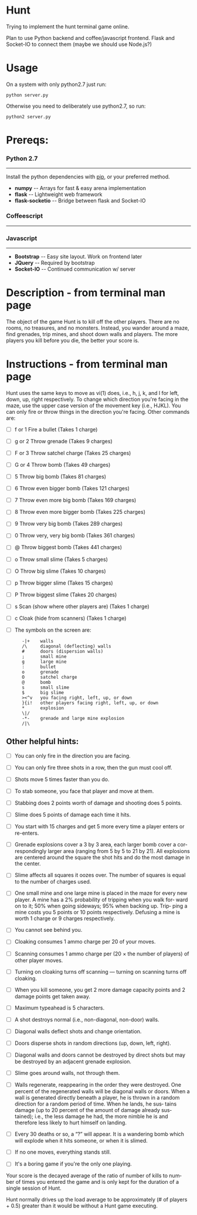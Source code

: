 Hunt
==========
Trying to implement the hunt terminal game online.

Plan to use Python backend and coffee/javascript frontend.
Flask and Socket-IO to connect them (maybe we should
use Node.js?)

# Usage
On a system with only python2.7 just run:

```python server.py```

Otherwise you need to deliberately use python2.7, so run:

```python2 server.py```

# Prereqs:
### Python 2.7
- - -
  Install the python dependencies with [pip](http://pip.readthedocs.org/en/latest/installing.html), or your preferred method.

  - **numpy**          -- Arrays for fast & easy arena implementation
  - **flask**          -- Lightweight web framework
  - **flask-socketio** -- Bridge between flask and Socket-IO

### Coffeescript
- - -
### Javascript
- - -
  - **Bootstrap** --  Easy site layout. Work on frontend later
  - **JQuery**    --  Required by bootstrap
  - **Socket-IO** --  Continued communication w/ server
    
# Description - from terminal man page
The object of the game Hunt is to kill off the other players.  There are
no rooms, no treasures, and no monsters.  Instead, you wander around a
maze, find grenades, trip mines, and shoot down walls and players. The
more players you kill before you die, the better your score is.

# Instructions - from terminal man page
Hunt uses the same keys to move as vi(1) does, i.e., h, j, k, and l for
left, down, up, right respectively.  To change which direction you're
facing in the maze, use the upper case version of the movement key (i.e.,
HJKL).  You can only fire or throw things in the direction you're facing.
Other commands are:

- [ ] f or 1   Fire a bullet (Takes 1 charge)

- [ ] g or 2   Throw grenade (Takes 9 charges)

- [ ] F or 3   Throw satchel charge (Takes 25 charges)

- [ ] G or 4   Throw bomb (Takes 49 charges)

- [ ] 5        Throw big bomb (Takes 81 charges)

- [ ] 6        Throw even bigger bomb (Takes 121 charges)

- [ ] 7        Throw even more big bomb (Takes 169 charges)

- [ ] 8        Throw even more bigger bomb (Takes 225 charges)

- [ ] 9        Throw very big bomb (Takes 289 charges)

- [ ] 0        Throw very, very big bomb (Takes 361 charges)

- [ ] @        Throw biggest bomb (Takes 441 charges)

- [ ] o        Throw small slime (Takes 5 charges)

- [ ] O        Throw big slime (Takes 10 charges)

- [ ] p        Throw bigger slime (Takes 15 charges)

- [ ] P        Throw biggest slime (Takes 20 charges)

- [ ] s        Scan (show where other players are) (Takes 1 charge)

- [ ] c        Cloak (hide from scanners) (Takes 1 charge)

- [ ] The symbols on the screen are:
```
      -|+    walls
      /\     diagonal (deflecting) walls
      #      doors (dispersion walls)
      ;      small mine
      g      large mine
      :      bullet
      o      grenade
      O      satchel charge
      @      bomb
      s      small slime
      $      big slime
      ><^v   you facing right, left, up, or down
      }{i!   other players facing right, left, up, or down
      *      explosion
      \|/
      -*-    grenade and large mine explosion
      /|\
```
## Other helpful hints:
  - [ ] You can only fire in the direction you are facing.

  - [ ] You can only fire three shots in a row, then the gun must cool off.

  - [ ] Shots move 5 times faster than you do.

  - [ ] To stab someone, you face that player and move at them.

  - [ ] Stabbing does 2 points worth of damage and shooting does 5 points.

  - [ ] Slime does 5 points of damage each time it hits.

  - [ ] You start with 15 charges and get 5 more every time a player enters
    or re-enters.

  - [ ] Grenade explosions cover a 3 by 3 area, each larger bomb cover a cor‐
    respondingly larger area (ranging from 5 by 5 to 21 by 21).  All
    explosions are centered around the square the shot hits and do the
    most damage in the center.

  - [ ] Slime affects all squares it oozes over.  The number of squares is
    equal to the number of charges used.

  - [ ] One small mine and one large mine is placed in the maze for every new
    player.  A mine has a 2% probability of tripping when you walk for‐
    ward on to it; 50% when going sideways; 95% when backing up.  Trip‐
    ping a mine costs you 5 points or 10 points respectively.  Defusing a
    mine is worth 1 charge or 9 charges respectively.

  - [ ] You cannot see behind you.

  - [ ] Cloaking consumes 1 ammo charge per 20 of your moves.

  - [ ] Scanning consumes 1 ammo charge per (20 × the number of players) of
    other player moves.

  - [ ] Turning on cloaking turns off scanning — turning on scanning turns
    off cloaking.

  - [ ] When you kill someone, you get 2 more damage capacity points and 2
    damage points get taken away.

  - [ ] Maximum typeahead is 5 characters.

  - [ ] A shot destroys normal (i.e., non-diagonal, non-door) walls.

  - [ ] Diagonal walls deflect shots and change orientation.

  - [ ] Doors disperse shots in random directions (up, down, left, right).

  - [ ] Diagonal walls and doors cannot be destroyed by direct shots but may
    be destroyed by an adjacent grenade explosion.

  - [ ] Slime goes around walls, not through them.

  - [ ] Walls regenerate, reappearing in the order they were destroyed.  One
    percent of the regenerated walls will be diagonal walls or doors.
    When a wall is generated directly beneath a player, he is thrown in a
    random direction for a random period of time.  When he lands, he sus‐
    tains damage (up to 20 percent of the amount of damage already sus‐
    tained); i.e., the less damage he had, the more nimble he is and
    therefore less likely to hurt himself on landing.

  - [ ] Every 30 deaths or so, a “?” will appear.  It is a wandering bomb
    which will explode when it hits someone, or when it is slimed.

  - [ ] If no one moves, everything stands still.

  - [ ] It's a boring game if you're the only one playing.

Your score is the decayed average of the ratio of number of kills to num‐
ber of times you entered the game and is only kept for the duration of a
single session of Hunt.

Hunt normally drives up the load average to be approximately (# of players + 0.5) greater than it would be without a Hunt game executing.
